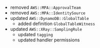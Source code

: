 - removed `AWS::MPA::ApprovalTeam`
- removed `AWS::MPA::IdentitySource`
- updated `AWS::DynamoDB::GlobalTable`
  - added definition `GlobalTableWitness`
- updated `AWS::XRay::SamplingRule`
  - updated `tagging`
  - updated handler permissions
